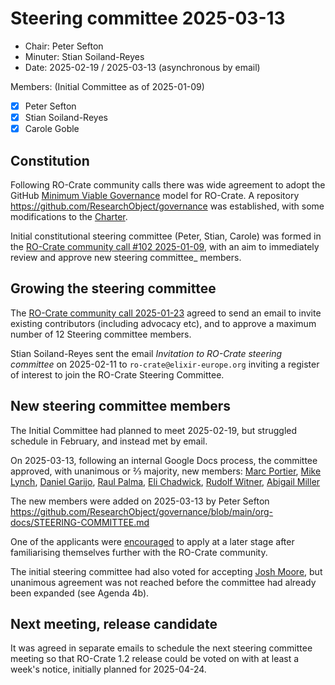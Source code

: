 # Steering committee 2025-03-13

* Chair: Peter Sefton
* Minuter: Stian Soiland-Reyes
* Date: 2025-02-19 / 2025-03-13 (asynchronous by email)

Members: (Initial Committee as of 2025-01-09)
- [x] Peter Sefton
- [x] Stian Soiland-Reyes
- [x] Carole Goble

## Constitution

Following RO-Crate community calls there was wide agreement to adopt the GitHub [Minimum Viable Governance](https://github.com/github/MVG) model for RO-Crate. A repository <https://github.com/ResearchObject/governance> was established, with some modifications to the [Charter](https://github.com/ResearchObject/governance/blob/main/org-docs/CHARTER.md). 

Initial constitutional steering committee (Peter, Stian, Carole) was formed in the [RO-Crate community call #102 2025-01-09](https://docs.google.com/document/d/1vg805CJ4QXY6CCBNR-8ETgkbOCAMqSKJPCKOTNxrIbk/edit?tab=t.0#heading=h.knqxqvxkve72), with an aim to immediately review and approve new steering committee_ members.

## Growing the steering committee

The [RO-Crate community call 2025-01-23](https://docs.google.com/document/d/1vg805CJ4QXY6CCBNR-8ETgkbOCAMqSKJPCKOTNxrIbk/edit?tab=t.0#heading=h.o40gowbobhlm) agreed to send an email to invite existing contributors (including advocacy etc), and to approve a maximum number of 12 Steering committee members.

Stian Soiland-Reyes sent the email _Invitation to RO-Crate steering committee_ on 2025-02-11 to `ro-crate@elixir-europe.org` inviting a register of interest to join the RO-Crate Steering Committee.

## New steering committee members

The Initial Committee had planned to meet 2025-02-19, but struggled schedule in February, and instead met by email.

On 2025-03-13, following an internal Google Docs process, the committee approved, with unanimous or ⅔ majority, new members: [Marc Portier](https://github.com/ResearchObject/governance/pull/10), [Mike Lynch](https://github.com/ResearchObject/governance/pull/8), [Daniel Garijo](https://github.com/ResearchObject/governance/pull/5), [Raul Palma](https://github.com/ResearchObject/governance/pull/9), [Eli Chadwick](https://github.com/ResearchObject/governance/pull/4), [Rudolf Witner](https://github.com/ResearchObject/governance/pull/6), [Abigail Miller](https://github.com/ResearchObject/governance/pull/11)

The new members were added on  2025-03-13 by Peter Sefton https://github.com/ResearchObject/governance/blob/main/org-docs/STEERING-COMMITTEE.md 

One of the applicants were [encouraged](https://github.com/ResearchObject/governance/pull/7) to apply at a later stage after familiarising themselves further with the RO-Crate community. 

The initial steering committee had also voted for accepting [Josh Moore](https://github.com/ResearchObject/governance/pull/12), but unanimous agreement was not reached before the committee had already been expanded (see Agenda 4b).

## Next meeting, release candidate

It was agreed in separate emails to schedule the next steering committee meeting so that RO-Crate 1.2 release could be voted on with at least a week's notice, initially planned for 2025-04-24.
